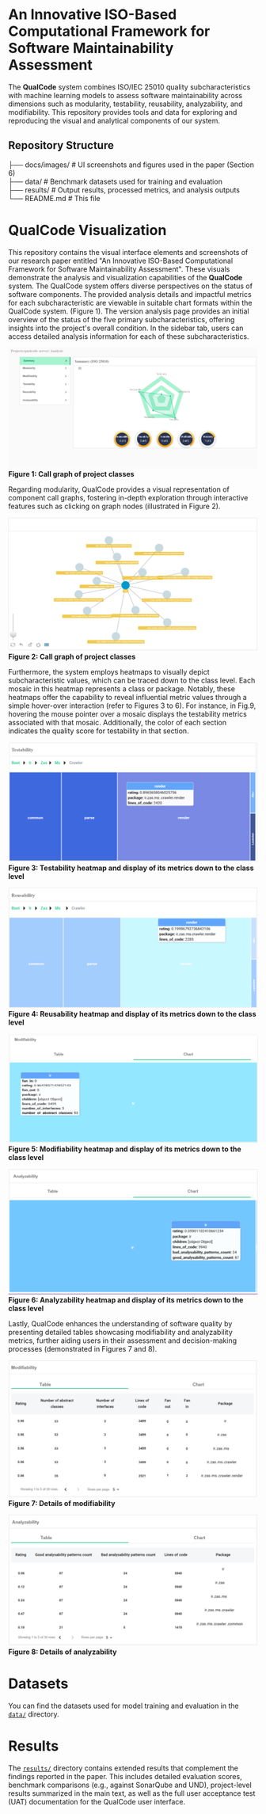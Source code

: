 
 # An Innovative ISO-Based Computational Framework for Software Maintainability Assessment

The **QualCode** system combines ISO/IEC 25010 quality subcharacteristics with machine learning models to assess software maintainability across dimensions such as modularity, testability, reusability, analyzability, and modifiability. This repository provides tools and data for exploring and reproducing the visual and analytical components of our system.

## Repository Structure

├── docs/images/ # UI screenshots and figures used in the paper (Section 6)  
├── data/ # Benchmark datasets used for training and evaluation  
├── results/ # Output results, processed metrics, and analysis outputs  
└── README.md # This file


# QualCode Visualization

This repository contains the visual interface elements and screenshots of our research paper entitled "An Innovative ISO-Based Computational Framework for Software Maintainability Assessment". These visuals demonstrate the analysis and visualization capabilities of the **QualCode** system.
The QualCode system offers diverse perspectives on the status of software components. The provided analysis details and impactful metrics for each subcharacteristic are viewable in suitable chart formats within the QualCode system. (Figure 1). The version analysis page provides an initial overview of the status of the five primary subcharacteristics, offering insights into the project's overall condition. In the sidebar tab, users can access detailed analysis information for each of these subcharacteristics.

![Figure 1](./docs/images/callgraph.png)
**Figure 1: Call graph of project classes**


Regarding modularity, QualCode provides a visual representation of component call graphs, fostering in-depth exploration through interactive features such as clicking on graph nodes (illustrated in Figure 2). 

![Figure 2](./docs/images/callgraph-click.png)
**Figure 2: Call graph of project classes**

Furthermore, the system employs heatmaps to visually depict subcharacteristic values, which can be traced down to the class level. Each mosaic in this heatmap represents a class or package. Notably, these heatmaps offer the capability to reveal influential metric values through a simple hover-over interaction (refer to Figures 3 to 6). For instance, in Fig.9, hovering the mouse pointer over a mosaic displays the testability metrics associated with that mosaic. Additionally, the color of each section indicates the quality score for testability in that section.

![Figure 3](./docs/images/testability-heatmap.png)
**Figure 3: Testability heatmap and display of its metrics down to the class level**

![Figure 4](./docs/images/reusability-heatmap.png)
**Figure 4: Reusability heatmap and display of its metrics down to the class level**

![Figure 5](./docs/images/modifiability-heatmap.png)
**Figure 5: Modifiability heatmap and display of its metrics down to the class level**

![Figure 6](./docs/images/analyzability-heatmap.png)
**Figure 6: Analyzability heatmap and display of its metrics down to the class level**


Lastly, QualCode enhances the understanding of software quality by presenting detailed tables showcasing modifiability and analyzability metrics, further aiding users in their assessment and decision-making processes (demonstrated in Figures 7 and 8).

![Figure 7](./docs/images/modifiability-details.png)
**Figure 7: Details of modifiability**

![Fig 8](./docs/images/analyzability-details.png)
**Figure 8: Details of analyzability**


#  Datasets

You can find the datasets used for model training and evaluation in the [`data/`](data/) directory. 

#  Results
The [`results/`](results/)  directory contains extended results that complement the findings reported in the paper. This includes detailed evaluation scores, benchmark comparisons (e.g., against SonarQube and UND), project-level results summarized in the main text, as well as the full user acceptance test (UAT) documentation for the QualCode user interface.
